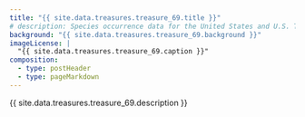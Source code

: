 ```yaml
---
title: "{{ site.data.treasures.treasure_69.title }}"
# description: Species occurrence data for the United States and U.S. Territories.
background: "{{ site.data.treasures.treasure_69.background }}"
imageLicense: |
  "{{ site.data.treasures.treasure_69.caption }}"
composition:
  - type: postHeader
  - type: pageMarkdown
---
```


{{ site.data.treasures.treasure_69.description }}